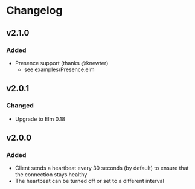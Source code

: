 # Changelog

## v2.1.0
### Added
- Presence support (thanks @knewter)
	- see examples/Presence.elm

## v2.0.1
### Changed
- Upgrade to Elm 0.18

## v2.0.0

### Added
- Client sends a heartbeat every 30 seconds (by default) to ensure that the connection stays healthy
- The heartbeat can be turned off or set to a different interval
